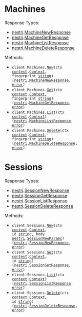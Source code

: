 # Machines

Response Types:

- <a href="https://pkg.go.dev/github.com/nestrilabs/nestri-go-sdk">nestri</a>.<a href="https://pkg.go.dev/github.com/nestrilabs/nestri-go-sdk#MachineNewResponse">MachineNewResponse</a>
- <a href="https://pkg.go.dev/github.com/nestrilabs/nestri-go-sdk">nestri</a>.<a href="https://pkg.go.dev/github.com/nestrilabs/nestri-go-sdk#MachineGetResponse">MachineGetResponse</a>
- <a href="https://pkg.go.dev/github.com/nestrilabs/nestri-go-sdk">nestri</a>.<a href="https://pkg.go.dev/github.com/nestrilabs/nestri-go-sdk#MachineListResponse">MachineListResponse</a>
- <a href="https://pkg.go.dev/github.com/nestrilabs/nestri-go-sdk">nestri</a>.<a href="https://pkg.go.dev/github.com/nestrilabs/nestri-go-sdk#MachineDeleteResponse">MachineDeleteResponse</a>

Methods:

- <code title="post /machines/{fingerprint}">client.Machines.<a href="https://pkg.go.dev/github.com/nestrilabs/nestri-go-sdk#MachineService.New">New</a>(ctx <a href="https://pkg.go.dev/context">context</a>.<a href="https://pkg.go.dev/context#Context">Context</a>, fingerprint <a href="https://pkg.go.dev/builtin#string">string</a>) (<a href="https://pkg.go.dev/github.com/nestrilabs/nestri-go-sdk">nestri</a>.<a href="https://pkg.go.dev/github.com/nestrilabs/nestri-go-sdk#MachineNewResponse">MachineNewResponse</a>, <a href="https://pkg.go.dev/builtin#error">error</a>)</code>
- <code title="get /machines/{fingerprint}">client.Machines.<a href="https://pkg.go.dev/github.com/nestrilabs/nestri-go-sdk#MachineService.Get">Get</a>(ctx <a href="https://pkg.go.dev/context">context</a>.<a href="https://pkg.go.dev/context#Context">Context</a>, fingerprint <a href="https://pkg.go.dev/builtin#string">string</a>) (<a href="https://pkg.go.dev/github.com/nestrilabs/nestri-go-sdk">nestri</a>.<a href="https://pkg.go.dev/github.com/nestrilabs/nestri-go-sdk#MachineGetResponse">MachineGetResponse</a>, <a href="https://pkg.go.dev/builtin#error">error</a>)</code>
- <code title="get /machines">client.Machines.<a href="https://pkg.go.dev/github.com/nestrilabs/nestri-go-sdk#MachineService.List">List</a>(ctx <a href="https://pkg.go.dev/context">context</a>.<a href="https://pkg.go.dev/context#Context">Context</a>) (<a href="https://pkg.go.dev/github.com/nestrilabs/nestri-go-sdk">nestri</a>.<a href="https://pkg.go.dev/github.com/nestrilabs/nestri-go-sdk#MachineListResponse">MachineListResponse</a>, <a href="https://pkg.go.dev/builtin#error">error</a>)</code>
- <code title="delete /machines/{fingerprint}">client.Machines.<a href="https://pkg.go.dev/github.com/nestrilabs/nestri-go-sdk#MachineService.Delete">Delete</a>(ctx <a href="https://pkg.go.dev/context">context</a>.<a href="https://pkg.go.dev/context#Context">Context</a>, fingerprint <a href="https://pkg.go.dev/builtin#string">string</a>) (<a href="https://pkg.go.dev/github.com/nestrilabs/nestri-go-sdk">nestri</a>.<a href="https://pkg.go.dev/github.com/nestrilabs/nestri-go-sdk#MachineDeleteResponse">MachineDeleteResponse</a>, <a href="https://pkg.go.dev/builtin#error">error</a>)</code>

# Sessions

Response Types:

- <a href="https://pkg.go.dev/github.com/nestrilabs/nestri-go-sdk">nestri</a>.<a href="https://pkg.go.dev/github.com/nestrilabs/nestri-go-sdk#SessionNewResponse">SessionNewResponse</a>
- <a href="https://pkg.go.dev/github.com/nestrilabs/nestri-go-sdk">nestri</a>.<a href="https://pkg.go.dev/github.com/nestrilabs/nestri-go-sdk#SessionGetResponse">SessionGetResponse</a>
- <a href="https://pkg.go.dev/github.com/nestrilabs/nestri-go-sdk">nestri</a>.<a href="https://pkg.go.dev/github.com/nestrilabs/nestri-go-sdk#SessionListResponse">SessionListResponse</a>
- <a href="https://pkg.go.dev/github.com/nestrilabs/nestri-go-sdk">nestri</a>.<a href="https://pkg.go.dev/github.com/nestrilabs/nestri-go-sdk#SessionDeleteResponse">SessionDeleteResponse</a>

Methods:

- <code title="post /sessions/{id}">client.Sessions.<a href="https://pkg.go.dev/github.com/nestrilabs/nestri-go-sdk#SessionService.New">New</a>(ctx <a href="https://pkg.go.dev/context">context</a>.<a href="https://pkg.go.dev/context#Context">Context</a>, id <a href="https://pkg.go.dev/builtin#string">string</a>, body <a href="https://pkg.go.dev/github.com/nestrilabs/nestri-go-sdk">nestri</a>.<a href="https://pkg.go.dev/github.com/nestrilabs/nestri-go-sdk#SessionNewParams">SessionNewParams</a>) (<a href="https://pkg.go.dev/github.com/nestrilabs/nestri-go-sdk">nestri</a>.<a href="https://pkg.go.dev/github.com/nestrilabs/nestri-go-sdk#SessionNewResponse">SessionNewResponse</a>, <a href="https://pkg.go.dev/builtin#error">error</a>)</code>
- <code title="get /sessions/{id}">client.Sessions.<a href="https://pkg.go.dev/github.com/nestrilabs/nestri-go-sdk#SessionService.Get">Get</a>(ctx <a href="https://pkg.go.dev/context">context</a>.<a href="https://pkg.go.dev/context#Context">Context</a>, id <a href="https://pkg.go.dev/builtin#string">string</a>) (<a href="https://pkg.go.dev/github.com/nestrilabs/nestri-go-sdk">nestri</a>.<a href="https://pkg.go.dev/github.com/nestrilabs/nestri-go-sdk#SessionGetResponse">SessionGetResponse</a>, <a href="https://pkg.go.dev/builtin#error">error</a>)</code>
- <code title="get /sessions">client.Sessions.<a href="https://pkg.go.dev/github.com/nestrilabs/nestri-go-sdk#SessionService.List">List</a>(ctx <a href="https://pkg.go.dev/context">context</a>.<a href="https://pkg.go.dev/context#Context">Context</a>) (<a href="https://pkg.go.dev/github.com/nestrilabs/nestri-go-sdk">nestri</a>.<a href="https://pkg.go.dev/github.com/nestrilabs/nestri-go-sdk#SessionListResponse">SessionListResponse</a>, <a href="https://pkg.go.dev/builtin#error">error</a>)</code>
- <code title="delete /sessions/{id}">client.Sessions.<a href="https://pkg.go.dev/github.com/nestrilabs/nestri-go-sdk#SessionService.Delete">Delete</a>(ctx <a href="https://pkg.go.dev/context">context</a>.<a href="https://pkg.go.dev/context#Context">Context</a>, id <a href="https://pkg.go.dev/builtin#string">string</a>) (<a href="https://pkg.go.dev/github.com/nestrilabs/nestri-go-sdk">nestri</a>.<a href="https://pkg.go.dev/github.com/nestrilabs/nestri-go-sdk#SessionDeleteResponse">SessionDeleteResponse</a>, <a href="https://pkg.go.dev/builtin#error">error</a>)</code>
